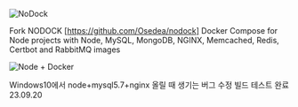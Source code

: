 ![NoDock](https://raw.githubusercontent.com/Osedea/nodock/master/docs/images/logo.png)

Fork NODOCK 
[https://github.com/Osedea/nodock]
Docker Compose for Node projects with Node, MySQL, MongoDB, NGINX, Memcached, Redis, Certbot and RabbitMQ images

![Node + Docker](https://raw.githubusercontent.com/Osedea/nodock/master/docs/images/nodock.jpg)

<a name="modified-settings"></a>
Windows10에서 node+mysql5.7+nginx 올릴 때 생기는 버그 수정
빌드 테스트 완료 23.09.20